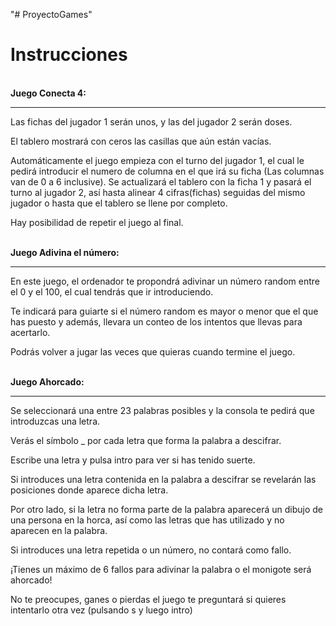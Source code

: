 "# ProyectoGames"
<h1>Instrucciones</h1>
<br>
<strong>Juego Conecta 4:</strong>
<hr>

Las fichas del jugador 1 serán unos, y las del jugador 2 serán doses.
  
El tablero mostrará con ceros las casillas que aún están vacías.
  
Automáticamente el juego empieza con el turno del jugador 1, el cual le pedirá introducir el numero de columna en el que irá su ficha (Las columnas van de 0 a 6 inclusive). Se actualizará el tablero con la ficha 1 y pasará el turno al jugador 2, así hasta alinear 4 cifras(fichas) seguidas del mismo jugador o hasta que el tablero se llene por completo.
  
Hay posibilidad de repetir el juego al final.

<br>
<strong>Juego Adivina el número:</strong>
<hr>

En este juego, el ordenador te propondrá adivinar un número random entre el 0 y el 100, el cual tendrás que ir introduciendo.
  
Te indicará para guiarte si el número random es mayor o menor que el que has puesto y además, llevara un conteo de los intentos que llevas para acertarlo.
  
Podrás volver a jugar las veces que quieras cuando termine el juego.


<br>
<strong>Juego Ahorcado:</strong>
<hr>

Se seleccionará una entre 23 palabras posibles y la consola te pedirá que introduzcas una letra.

Verás el símbolo _ por cada letra que forma la palabra a descifrar.

Escribe una letra y pulsa intro para ver si has tenido suerte.

Si introduces una letra contenida en la palabra a descifrar se revelarán las posiciones donde aparece dicha letra.

Por otro lado, si la letra no forma parte de la palabra aparecerá un dibujo de una persona en la horca, así como las letras que has utilizado y no aparecen en la palabra. 

Si introduces una letra repetida o un número, no contará como fallo.

¡Tienes un máximo de 6 fallos para adivinar la palabra o el monigote será ahorcado!

No te preocupes, ganes o pierdas el juego te preguntará si quieres intentarlo otra vez (pulsando s y luego intro)
